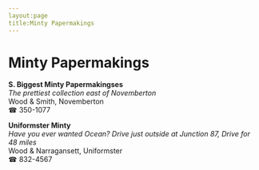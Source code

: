 ```yaml
---
layout:page
title:Minty Papermakings
---
```

# Minty Papermakings

**S. Biggest Minty Papermakingses**  
_The prettiest collection east of Novemberton_  
Wood & Smith, Novemberton  
☎ 350-1077



**Uniformster Minty**  
_Have you ever wanted Ocean? 
Drive just outside at Junction 87, Drive for 48 miles_  
Wood & Narragansett, Uniformster  
☎ 832-4567



